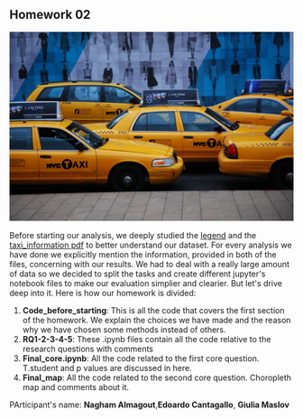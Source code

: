 ## Homework 02

![Taxi](https://github.com/Edoardoba/Homework02/blob/master/taxis.png)


Before starting our analysis, we deeply studied the [legend](http://www.nyc.gov/html/tlc/downloads/pdf/data_dictionary_trip_records_yellow.pdf) and the [taxi_information pdf](http://www.nyc.gov/html/tlc/downloads/pdf/taxi_information.pdf) to better understand our dataset. For every analysis we have done we explicitly mention the information, provided in both of the files, concerning with our results. We had to deal with a really large amount of data so we decided to split the tasks and create different jupyter's notebook files to make our evaluation simplier and clearier. But let's drive deep into it. Here is how our homework is divided:

1) **Code_before_starting**: This is all the code that covers the first section of the homework. We explain the choices we have made and the reason why we have chosen some methods instead  of others. 
2) **RQ1-2-3-4-5**: These .ipynb files contain all the code relative to the research questions with comments
3) **Final_core.ipynb**: All the code related to the first core question. T.student and p values are discussed in here. 
4) **Final_map**: All the code related to the second core question. Choropleth map and comments about it.





PArticipant's name: **Nagham Almagout**,**Edoardo Cantagallo**, **Giulia Maslov**
